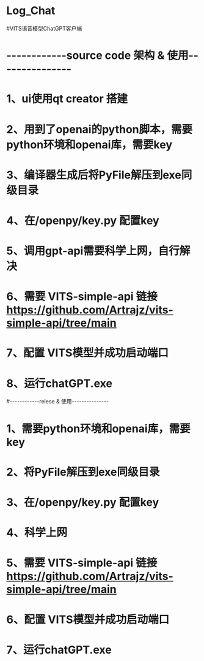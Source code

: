 # Log_Chat
#VITS语音模型ChatGPT客户端

# ------------source code 架构 & 使用---------------
# 1、ui使用qt creator 搭建
# 2、用到了openai的python脚本，需要python环境和openai库，需要key
# 3、编译器生成后将PyFile解压到exe同级目录
#  4、在/openpy/key.py 配置key
# 5、调用gpt-api需要科学上网，自行解决
# 6、需要 VITS-simple-api 链接 https://github.com/Artrajz/vits-simple-api/tree/main
# 7、配置 VITS模型并成功启动端口
# 8、运行chatGPT.exe

#------------relese & 使用---------------
# 1、需要python环境和openai库，需要key
# 2、将PyFile解压到exe同级目录
#  3、在/openpy/key.py 配置key
# 4、科学上网
# 5、需要 VITS-simple-api 链接 https://github.com/Artrajz/vits-simple-api/tree/main
# 6、配置 VITS模型并成功启动端口
# 7、运行chatGPT.exe
